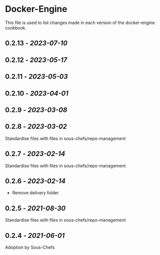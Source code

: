 # Docker-Engine

This file is used to list changes made in each version of the docker-engine cookbook.

## 0.2.13 - *2023-07-10*

## 0.2.12 - *2023-05-17*

## 0.2.11 - *2023-05-03*

## 0.2.10 - *2023-04-01*

## 0.2.9 - *2023-03-08*

## 0.2.8 - *2023-03-02*

Standardise files with files in sous-chefs/repo-management

## 0.2.7 - *2023-02-14*

Standardise files with files in sous-chefs/repo-management

## 0.2.6 - *2023-02-14*

- Remove delivery folder

## 0.2.5 - *2021-08-30*

Standardise files with files in sous-chefs/repo-management

## 0.2.4 - *2021-06-01*

Adoption by Sous-Chefs
